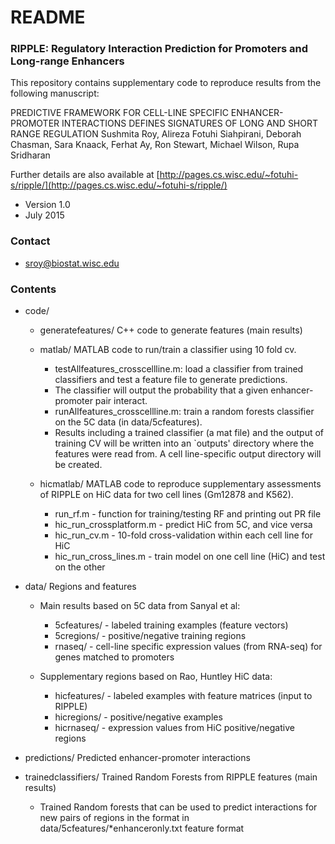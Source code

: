 # README #

### RIPPLE: Regulatory Interaction Prediction for Promoters and Long-range Enhancers ###

This repository contains supplementary code to reproduce results from the following manuscript:

PREDICTIVE FRAMEWORK FOR CELL-LINE SPECIFIC ENHANCER-PROMOTER INTERACTIONS DEFINES SIGNATURES OF LONG AND SHORT RANGE REGULATION
Sushmita Roy, Alireza Fotuhi Siahpirani, Deborah Chasman, Sara Knaack, Ferhat Ay, Ron Stewart, Michael Wilson, Rupa Sridharan

Further details are also available at [http://pages.cs.wisc.edu/~fotuhi-s/ripple/](http://pages.cs.wisc.edu/~fotuhi-s/ripple/)
 
* Version 1.0
* July 2015

### Contact ###
* sroy@biostat.wisc.edu

### Contents ###

* code/	
	* generatefeatures/   C++ code to generate features (main results)
	
	* matlab/ MATLAB code to run/train a classifier using 10 fold cv.
	 	* testAllfeatures_crosscellline.m: load a classifier from trained classifiers and test a feature file to generate predictions. 
	 	* The classifier will output the probability that a given enhancer-promoter pair interact.
	 	* runAllfeatures_crosscellline.m: train a random forests classifier on the 5C data (in data/5cfeatures).
	 	* Results including a trained classifier (a mat file) and the output of training CV will be written into an `outputs' directory where the features were read from. A cell line-specific output directory will be created.
					
	* hicmatlab/	MATLAB code to reproduce supplementary assessments of RIPPLE on HiC data for two cell lines (Gm12878 and K562).
		* run_rf.m	- function for training/testing RF and printing out PR file
	 	* hic_run_crossplatform.m - predict HiC from 5C, and vice versa
	 	* hic_run_cv.m - 10-fold cross-validation within each cell line for HiC
		* hic_run_cross_lines.m - train model on one cell line (HiC) and test on the other

* data/	Regions and features
	* Main results based on 5C data from Sanyal et al:
	 	* 5cfeatures/	- labeled training examples (feature vectors)
 	 	* 5cregions/	- positive/negative training regions
 	 	* rnaseq/	- cell-line specific expression values (from RNA-seq) for genes matched to promoters
 
	* Supplementary regions based on Rao, Huntley HiC data:
		* hicfeatures/ - labeled examples with feature matrices (input to RIPPLE)
		* hicregions/ - positive/negative examples
		* hicrnaseq/ - expression values from HiC positive/negative regions
	
* predictions/ Predicted enhancer-promoter interactions 

* trainedclassifiers/ Trained Random Forests from RIPPLE features (main results)
	* Trained Random forests that can be used to predict interactions for new pairs of regions in the format in data/5cfeatures/*enhanceronly.txt feature format